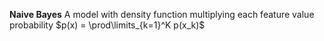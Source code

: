 **Naive Bayes**
A model with density function multiplying each feature value probability
$p(x) = \prod\limits_{k=1}^K p(x_k)$


